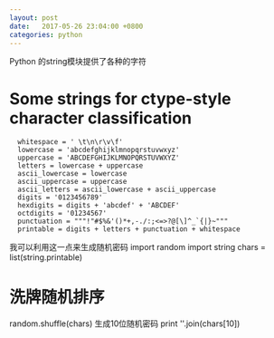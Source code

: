 ```yaml
---
layout: post
date:   2017-05-26 23:04:00 +0800
categories: python
---
```

Python 的string模块提供了各种的字符
# Some strings for ctype-style character classification
```
  whitespace = ' \t\n\r\v\f'
  lowercase = 'abcdefghijklmnopqrstuvwxyz'
  uppercase = 'ABCDEFGHIJKLMNOPQRSTUVWXYZ'
  letters = lowercase + uppercase
  ascii_lowercase = lowercase
  ascii_uppercase = uppercase
  ascii_letters = ascii_lowercase + ascii_uppercase
  digits = '0123456789'
  hexdigits = digits + 'abcdef' + 'ABCDEF'
  octdigits = '01234567'
  punctuation = """!"#$%&'()*+,-./:;<=>?@[\]^_`{|}~"""
  printable = digits + letters + punctuation + whitespace
```

我可以利用这一点来生成随机密码
import random
import string
chars = list(string.printable)
# 洗牌随机排序
random.shuffle(chars)
生成10位随机密码
print ''.join(chars[10])
